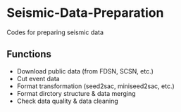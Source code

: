 # Seismic-Data-Preparation
Codes for preparing seismic data <br>

## Functions  
- Download public data (from FDSN, SCSN, etc.)  
- Cut event data  
- Format transformation (seed2sac, miniseed2sac, etc.)  
- Format dirctory structure & data merging  
- Check data quality & data cleaning  
